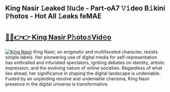## King Nasir 𝙻eaked 𝙽u𝚍e - Part-oA7 𝚅𝚒deo B𝚒kini 𝙿hotos - Hot All 𝙻eaks feMAE

# <h2><a href="http://ld2g3y.urlbe.top/?page=King+Nasir">🔗🔗👉👉 King Nasir P𝚑oto𝚜Vid𝚎o</a></h2>

[![King Nasir](https://i.imgur.com/eBuTRDB.gif)](http://ld2g3y.urlbe.top/?page=King+Nasir)
King Nasir, an enigmatic and multifaceted character, resists simple labels. Her pioneering use of digital media for self-representation has enthralled and infuriated spectators, igniting debates on identity, artistic expression, and the evolving nature of online societies. Regardless of what lies ahead, her significance in shaping the digital landscape is undeniable. Fueled by an unyielding resolve and undeniable charisma, King Nasir presence in the digital universe is transformative.
